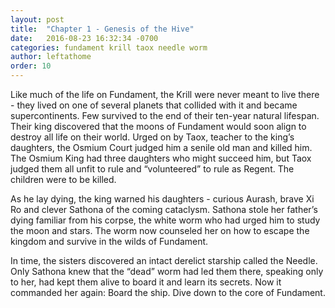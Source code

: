 ```yaml
---
layout: post
title:  "Chapter 1 - Genesis of the Hive"
date:   2016-08-23 16:32:34 -0700
categories: fundament krill taox needle worm
author: leftathome
order: 10
---
```

Like much of the life on Fundament, the Krill were never meant to live there - they lived on one of several planets that collided with it and became supercontinents.  Few survived to the end of their ten-year natural lifespan.  Their king discovered that the moons of Fundament would soon align to destroy all life on their world.  Urged on by Taox, teacher to the king’s daughters, the Osmium Court judged him a senile old man and killed him.  The Osmium King had three daughters who might succeed him, but Taox judged them all unfit to rule and “volunteered” to rule as Regent.  The children were to be killed.

As he lay dying, the king warned his daughters - curious Aurash, brave Xi Ro and clever Sathona of the coming cataclysm.  Sathona stole her father’s dying familiar from his corpse, the white worm who had urged him to study the moon and stars.  The worm now counseled her on how to escape the kingdom and survive in the wilds of Fundament.

In time, the sisters discovered an intact derelict starship called the Needle.  Only Sathona knew that the “dead” worm had led them there, speaking only to her, had kept them alive to board it and learn its secrets.  Now it commanded her again:  Board the ship.  Dive down to the core of Fundament.

